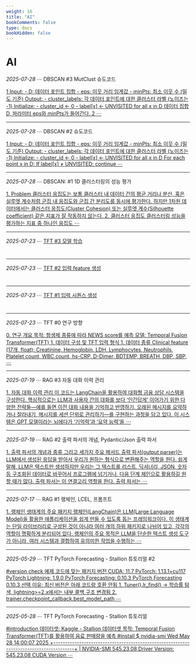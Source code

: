 ```yaml
---
weight: 16
title: "AI"
bookComments: false
type: docs
bookHidden: false
---
```


# AI


*2025-07-28* ⋯ DBSCAN #3 MutClust 슈도코드

[1 Input: - D: 데이터 포인트 집합 - eps: 이웃 거리 임계값 - minPts: 최소 이웃 수 (밀도 기준) Output: - cluster_labels: 각 데이터 포인트에 대한 클러스터 라벨 (노이즈는 -1) Initialize: - cluster_id ← 0 - label[x] ← UNVISITED for all x in D 데이터 집합 D, 파라미터 eps와 minPts가 들어간다. 2 ⋯](https://yshghid.github.io/docs/study/ai/ai10/)

---

*2025-07-28* ⋯ DBSCAN #2 슈도코드

[1 Input: - D: 데이터 포인트 집합 - eps: 이웃 거리 임계값 - minPts: 최소 이웃 수 (밀도 기준) Output: - cluster_labels: 각 데이터 포인트에 대한 클러스터 라벨 (노이즈는 -1) Initialize: - cluster_id ← 0 - label[x] ← UNVISITED for all x in D For each point x in D: If label[x] ≠ UNVISITED: continue ⋯](https://yshghid.github.io/docs/study/ai/ai9/)

---

*2025-07-28* ⋯ DBSCAN: #1 1D 클러스터링의 성능 평가

[1. Problem 클러스터 응집도는 보통 클러스터 내 데이터 간의 평균 거리나 분산, 혹은 실루엣 계수처럼 군집 내 응집도와 군집 간 분리도를 동시에 평가한다. 하지만 1차원 데이터에서는 클러스터 응집도(Cluster Cohesion) 또는 실루엣 계수(Silhouette coefficient) 같은 지표가 잘 작동하지 않는다. 2. 클러스터 응집도 클러스터링 성능을 평가하는 지표 중 하나인 응집도 ⋯](https://yshghid.github.io/docs/study/ai/ai8/)

---

*2025-07-23* ⋯ [TFT #3 모델 학습](https://yshghid.github.io/docs/study/ai/ai7/)

#

---

*2025-07-23* ⋯ [TFT #2 입력 feature 생성](https://yshghid.github.io/docs/study/ai/ai6/)

#

---

*2025-07-23* ⋯ [TFT #1 입력 시퀀스 생성](https://yshghid.github.io/docs/study/ai/ai5/)

# 
---

*2025-07-23* ⋯ TFT #0 연구 방향

[0. 연구 개요 목적: 항생제 종류에 따라 NEWS score를 예측 모델: Temporal Fusion Transformer(TFT)  1. 데이터 구성 및 TFT 입력 형식 1. 데이터 종류 Clinical feature (17개, float): Creatinine, Hemoglobin, LDH, Lymphocytes, Neutrophils, Platelet count, WBC count, hs-CRP, D-Dimer, BDTEMP, BREATH, DBP, SBP, ⋯](https://yshghid.github.io/docs/study/ai/ai4/)

---

*2025-07-19* ⋯ RAG #3 자동 대화 이력 관리

[1. 자동 대화 이력 관리 이 코드는 LangChain을 활용하여 대화형 금융 상담 시스템을 구성한다. 핵심적으로는 LLM과 사용자 간의 대화를 보다 ‘인간답게’ 이어가기 위한 다양한 전략들—예를 들면 이전 대화 내용을 기억하고 반영하기, 오래된 메시지를 요약하거나 잘라내기, 메시지를 세션 단위로 관리하기—를 구현하는 과정을 담고 있다. 이 시스템은 GPT 모델이라는 뇌에다가 ‘기억력’과 ‘요약 능력’을 ⋯](https://yshghid.github.io/docs/study/ai/ai3/)

---

*2025-07-19* ⋯ RAG #2 출력 파서의 개념, Pydantic/Json 출력 파서

[1. 출력 파서의 개념과 종류 그리고 세가지 주요 메서드 출력 파서(output parser)는 LLM에서 생성된 응답을 받아서 우리가 원하는 형식으로 변환해주는 역할을 한다. 쉽게 말해, LLM은 텍스트만 생성하지만 우리는 그 텍스트를 리스트, 딕셔너리, JSON, 숫자 등 구조화된 데이터로 바꾸어서 프로그램에 넘기거나, 다음 단계 체인으로 활용하길 원할 때가 많다. 출력 파서는 이 연결고리 역할을 한다. 출력 파서는 ⋯](https://yshghid.github.io/docs/study/ai/ai2/)

---

*2025-07-17* ⋯ RAG #1 랭체인, LCEL, 프롬프트

[1. 랭체인 생태계의 주요 패키지 랭체인(LangChain)은 LLM(Large Language Model)을 활용한 애플리케이션을 쉽게 만들 수 있도록 돕는 프레임워크이다. 이 생태계는 단일 라이브러리로 구성된 것이 아니라 여러 개의 하위 패키지로 나뉘어 있고, 각각의 역할이 명확하게 분리되어 있다. 랭체인의 주요 목적은 LLM을 단순한 텍스트 생성 도구가 아니라, 여러 시스템과 결합하여 유의미한 작업을 수행하는 ⋯](https://yshghid.github.io/docs/study/ai/ai1/)

---

*2025-05-29* ⋯ TFT PyTorch Forecasting - Stallion 튜토리얼 #2

[#version check 예제 코드에 맞는 패키지 버전 CUDA: 11.7 PyTorch: 1.13.1+cu117 PyTorch Lightning: 1.9.0 PyTorch Forecasting: 0.10.3 PyTorch Forecasting 0.10.3 선택 이유: 최신 버전은 아래 코드랑 호환 안됨 1. Tuner().lr_find() -> 학습률 탐색, lightning>=2.x에서는 내부 콜백 구조 변경됨 2. trainer.checkpoint_callback.best_model_path ⋯](https://yshghid.github.io/docs/study/tech/tech13/)

---

*2025-05-28* ⋯ TFT PyTorch Forecasting - Stallion 튜토리얼

[#introduction 데이터셋: Kaggle - Stallion 데이터셋 목적: Temporal Fusion Transformer(TFT)를 활용하여 음료 판매량을 예측 #install $ nvidia-smi Wed May 28 14:00:07 2025 +---------------------------------------------------------------------------------------+ | NVIDIA-SMI 545.23.08 Driver Version: 545.23.08 CUDA Version ⋯](https://yshghid.github.io/docs/study/tech/tech12/) 

#
